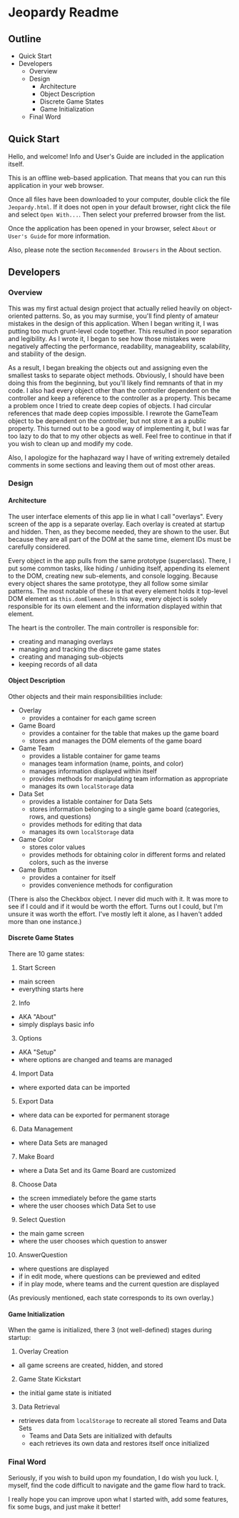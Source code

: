 # Jeopardy Readme

## Outline
- Quick Start
- Developers
  - Overview
  - Design
    - Architecture
    - Object Description
    - Discrete Game States
    - Game Initialization
  - Final Word

## Quick Start

Hello, and welcome! Info and User's Guide are included in the application itself.

This is an offline web-based application. That means that you can run this application in your web browser.

Once all files have been downloaded to your computer, double click the file `Jeopardy.html`. If it does not open in your default browser, right click the file and select `Open With...`. Then select your preferred browser from the list.

Once the application has been opened in your browser, select `About` or `User's Guide` for more information.

Also, please note the section `Recommended Browsers` in the About section.

## Developers

### Overview

This was my first actual design project that actually relied heavily on object-oriented patterns. So, as you may surmise, you'll find plenty of amateur mistakes in the design of this application. When I began writing it, I was putting too much grunt-level code together. This resulted in poor separation and legibility. As I wrote it, I began to see how those mistakes were negatively affecting the performance, readability, manageability, scalability, and stability of the design.

As a result, I began breaking the objects out and assigning even the smallest tasks to separate object methods. Obviously, I should have been doing this from the beginning, but you'll likely find remnants of that in my code. I also had every object other than the controller dependent on the controller and keep a reference to the controller as a property. This became a problem once I tried to create deep copies of objects. I had circular references that made deep copies impossible. I rewrote the GameTeam object to be dependent on the controller, but not store it as a public property. This turned out to be a good way of implementing it, but I was far too lazy to do that to my other objects as well. Feel free to continue in that if you wish to clean up and modify my code.

Also, I apologize for the haphazard way I have of writing extremely detailed comments in some sections and leaving them out of most other areas.

### Design

#### Architecture

The user interface elements of this app lie in what I call "overlays". Every screen of the app is a separate overlay. Each overlay is created at startup and hidden. Then, as they become needed, they are shown to the user. But because they are all part of the DOM at the same time, element IDs must be carefully considered.

Every object in the app pulls from the same prototype (superclass). There, I put some common tasks, like hiding / unhiding itself, appending its element to the DOM, creating new sub-elements, and console logging. Because every object shares the same prototype, they all follow some similar patterns. The most notable of these is that every element holds it top-level DOM element as `this.domElement`. In this way, every object is solely responsible for its own element and the information displayed within that element.

The heart is the controller. The main controller is responsible for:
- creating and managing overlays
- managing and tracking the discrete game states
- creating and managing sub-objects
- keeping records of all data

#### Object Description

Other objects and their main responsibilities include:
- Overlay
  - provides a container for each game screen
- Game Board
  - provides a container for the table that makes up the game board
  - stores and manages the DOM elements of the game board
- Game Team
  - provides a listable container for game teams
  - manages team information (name, points, and color)
  - manages information displayed within itself
  - provides methods for manipulating team information as appropriate
  - manages its own `localStorage` data
- Data Set
  - provides a listable container for Data Sets
  - stores information belonging to a single game board (categories, rows, and questions)
  - provides methods for editing that data
  - manages its own `localStorage` data
- Game Color
  - stores color values
  - provides methods for obtaining color in different forms and related colors, such as the inverse
- Game Button
  - provides a container for itself
  - provides convenience methods for configuration

(There is also the Checkbox object. I never did much with it. It was more to see if I could and if it would be worth the effort. Turns out I could, but I'm unsure it was worth the effort. I've mostly left it alone, as I haven't added more than one instance.)

#### Discrete Game States

There are 10 game states:
1. Start Screen
  - main screen
  - everything starts here
2. Info
  - AKA "About"
  - simply displays basic info
3. Options
  - AKA "Setup"
  - where options are changed and teams are managed
4. Import Data
  - where exported data can be imported
5. Export Data
  - where data can be exported for permanent storage
6. Data Management
  - where Data Sets are managed
7. Make Board
  - where a Data Set and its Game Board are customized
8. Choose Data
  - the screen immediately before the game starts
  - where the user chooses which Data Set to use
9. Select Question
  - the main game screen
  - where the user chooses which question to answer
10. AnswerQuestion
  - where questions are displayed
  - if in edit mode, where questions can be previewed and edited
  - if in play mode, where teams and the current question are displayed

(As previously mentioned, each state corresponds to its own overlay.)

#### Game Initialization

When the game is initialized, there 3 (not well-defined) stages during startup:
1. Overlay Creation
  - all game screens are created, hidden, and stored
2. Game State Kickstart
  - the initial game state is initiated
3. Data Retrieval
  - retrieves data from `localStorage` to recreate all stored Teams and Data Sets
    - Teams and Data Sets are initialized with defaults
    - each retrieves its own data and restores itself once initialized

### Final Word

Seriously, if you wish to build upon my foundation, I do wish you luck. I, myself, find the code difficult to navigate and the game flow hard to track.

I really hope you can improve upon what I started with, add some features, fix some bugs, and just make it better!